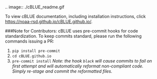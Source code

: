 .. image:: ./cBLUE_readme.gif

To view cBLUE documentation, including installation instructions, click https://noaa-rsd.github.io/cBLUE.github.io/.

###Note for Contributors:
cBLUE uses pre-commit hooks for code standardization. To keep commits standard, please run the following commands issuing a PR:
 1. `pip install pre-commit`
 2. `cd cBLUE.github.io`
 3. `pre-commit install`
*Note: the hook `black` will cause commits to fail on first attempt and will automatically reformat non-compliant code. Simply re-stage and commit the reformatted files.* 
